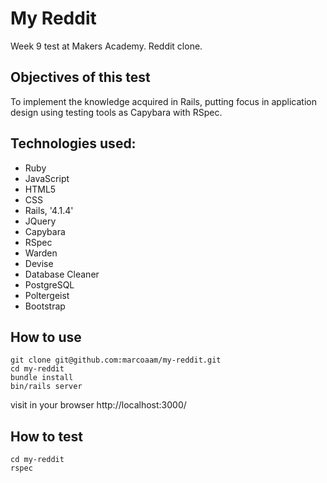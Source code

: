 My Reddit
=========

Week 9 test at Makers Academy. Reddit clone.

Objectives of this test
-----------------------

To implement the knowledge acquired in Rails, putting focus in application design using testing tools as Capybara with RSpec.

Technologies used:
------------------

- Ruby
- JavaScript
- HTML5
- CSS
- Rails, '4.1.4'
- JQuery
- Capybara
- RSpec
- Warden
- Devise
- Database Cleaner
- PostgreSQL
- Poltergeist
- Bootstrap


How to use
------------

	git clone git@github.com:marcoaam/my-reddit.git
	cd my-reddit
	bundle install
	bin/rails server

visit in your browser  http://localhost:3000/


How to test
------------

	cd my-reddit
	rspec
